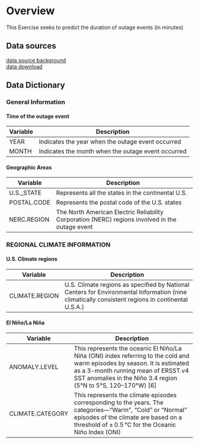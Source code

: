 # Overview
This Exercise seeks to predict the duration of outage events (in minutes)

## Data sources
[data source background](https://www.sciencedirect.com/science/article/pii/S2352340918307182)<br>
[data download](https://engineering.purdue.edu/LASCI/research-data/outages)

## Data Dictionary
### General Information
#### Time of the outage event
| Variable | Description |
| ----------- | ----------- |
| YEAR | Indicates the year when the outage event occurred |
| MONTH | Indicates the month when the outage event occurred |

#### Geographic Areas
| Variable | Description |
| ----------- | ----------- |
| U.S._STATE | Represents all the states in the continental U.S. |
| POSTAL.CODE | Represents the postal code of the U.S. states |
| NERC.REGION | The North American Electric Reliability Corporation (NERC) regions involved in the outage event |

### REGIONAL CLIMATE INFORMATION
#### U.S. Climate regions
| Variable | Description |
| ----------- | ----------- |
| CLIMATE.REGION | U.S. Climate regions as specified by National Centers for Environmental Information (nine climatically consistent regions in continental U.S.A.) |

#### El Niño/La Niña
| Variable | Description |
| ----------- | ----------- |
| ANOMALY.LEVEL | This represents the oceanic El Niño/La Niña (ONI) index referring to the cold and warm episodes by season. It is estimated as a 3-month running mean of ERSST.v4 SST anomalies in the Niño 3.4 region (5°N to 5°S, 120–170°W) [6] |
| CLIMATE.CATEGORY | This represents the climate episodes corresponding to the years. The categories—“Warm”, “Cold” or “Normal” episodes of the climate are based on a threshold of ± 0.5 °C for the Oceanic Niño Index (ONI) |

